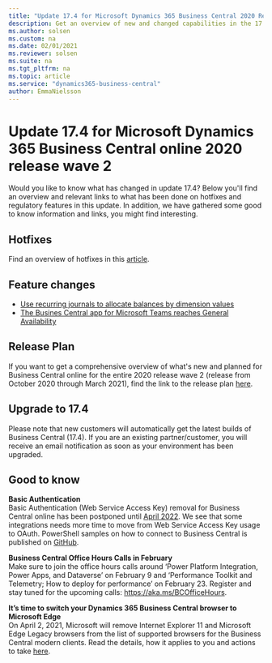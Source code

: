 ```yaml
---
title: "Update 17.4 for Microsoft Dynamics 365 Business Central 2020 Release Wave 2"
description: Get an overview of new and changed capabilities in the 17.4 update of Business Central online, which is part of 2020 release wave 2.
ms.author: solsen
ms.custom: na
ms.date: 02/01/2021
ms.reviewer: solsen
ms.suite: na
ms.tgt_pltfrm: na
ms.topic: article
ms.service: "dynamics365-business-central"
author: EmmaNielsson
---
```


# Update 17.4 for Microsoft Dynamics 365 Business Central online 2020 release wave 2

Would you like to know what has changed in update 17.4? Below you'll find an overview and relevant links to what has been done on hotfixes and regulatory features in this update. In addition, we have gathered some good to know information and links, you might find interesting.

## Hotfixes
Find an overview of hotfixes in this [article](Insert).

## Feature changes
- [Use recurring journals to allocate balances by dimension values](/dynamics365-release-plan/2020wave2/smb/dynamics365-business-central/use-recurring-journals-allocate-balances-dimension-values)
- [The Busines Central app for Microsoft Teams reaches General Availability](/dynamics365-release-plan/2020wave2/smb/dynamics365-business-central/business-central-teams) 


## Release Plan
If you want to get a comprehensive overview of what's new and planned for Business Central online for the entire 2020 release wave 2 (release from October 2020 through March 2021), find the link to the release plan [here](/dynamics365-release-plan/2020wave2/smb/dynamics365-business-central/planned-features).


## Upgrade to 17.4
Please note that new customers will automatically get the latest builds of Business Central (17.4). If you are an existing partner/customer, you will receive an email notification as soon as your environment has been upgraded.

## Good to know

**Basic Authentication**  
Basic Authentication (Web Service Access Key) removal for Business Central online has been postponed until [April 2022](/dynamics365/business-central/dev-itpro/upgrade/deprecated-features-w1#basic-auth--web-service-access-keys-for-saas). We see that some integrations needs more time to move from Web Service Access Key usage to OAuth. PowerShell samples on how to connect to Business Central is published on [GitHub](https://github.com/microsoft/BCTech/tree/master/samples/PSOAuthBCAccess). 

**Business Central Office Hours Calls in February**  
Make sure to join the office hours calls around ‘Power Platform Integration, Power Apps, and Dataverse’ on February 9 and ‘Performance Toolkit and Telemetry; How to deploy for performance’ on February 23. Register and stay tuned for the upcoming calls: https://aka.ms/BCOfficeHours. 

**It’s time to switch your Dynamics 365 Business Central browser to Microsoft Edge**  
On April 2, 2021, Microsoft will remove Internet Explorer 11 and Microsoft Edge Legacy browsers from the list of supported browsers for the Business Central modern clients. Read the details, how it applies to you and actions to take [here](https://cloudblogs.microsoft.com/dynamics365/it/2020/08/21/its-time-to-switch-your-dynamics-365-business-central-browser-to-microsoft-edge/).



